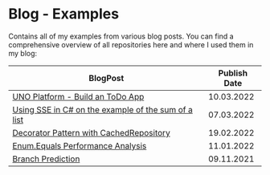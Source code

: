 # Blog - Examples

Contains all of my examples from various blog posts. You can find a comprehensive overview of all repositories here and where I used them in my blog:

| BlogPost                                                                        | Publish Date |
| ------------------------------------------------------------------------------- | ------------ |
| [UNO Platform - Build an ToDo App](TodoApp/)                                    | 10.03.2022   |
| [Using SSE in C# on the example of the sum of a list](ArraySumPerformanceSIMD/) | 07.03.2022   |
| [Decorator Pattern with CachedRepository](DecoratorPattern/)                    | 19.02.2022   |
| [Enum.Equals Performance Analysis](EnumEqualsPerformance/)                      | 11.01.2022   |
| [Branch Prediction](BranchPrediction/)                                          | 09.11.2021   |